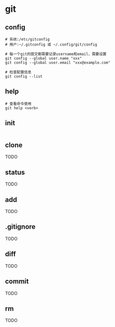 # git

## config
```
# 系统:/etc/gitconfig
# 用户:~/.gitconfig 或 ~/.config/git/config

# 每一个git的提交都需要记录username和email，需要设置
git config --global user.name "xxx"
git config --global user.email "xxx@example.com"

# 检查配置信息
git config --list
```

## help
```
# 查看命令使用
git help <verb>
```

## init
```
```

## clone
TODO

## status
TODO

## add
TODO

## .gitignore
TODO

## diff
TODO

## commit
TODO

## rm
TODO

